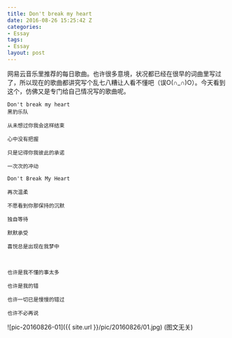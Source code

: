 ```yaml
---
title: Don't break my heart
date: 2016-08-26 15:25:42 Z
categories:
- Essay
tags:
- Essay
layout: post
---
```


网易云音乐里推荐的每日歌曲。也许很多意境，状况都已经在很早的词曲里写过了，所以现在的歌曲都讲究写个乱七八糟让人看不懂吧（误O(∩_∩)O）。今天看到这个，仿佛又是专门给自己情况写的歌曲呢。


	Don't break my heart     
	黑豹乐队

	从未想过你我会这样结束

	心中没有把握

	只是记得你我彼此的承诺

	一次次的冲动

	Don't Break My Heart

	再次温柔

	不愿看到你那保持的沉默

	独自等待

	默默承受

	喜悦总是出现在我梦中

 

	也许是我不懂的事太多

	也许是我的错

	也许一切已是慢慢的错过

	也许不必再说


![pic-20160826-01]({{ site.url }}/pic/20160826/01.jpg)
(图文无关)

